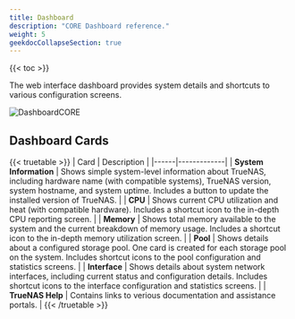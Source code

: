 ```yaml
---
title: Dashboard
description: "CORE Dashboard reference."
weight: 5
geekdocCollapseSection: true
---
```


{{< toc >}}

The web interface dashboard provides system details and shortcuts to various configuration screens.

![DashboardCORE](/images/CORE/Dashboard/DashboardCORE.png "TrueNAS CORE Dashboard")

## Dashboard Cards

{{< truetable >}}
| Card | Description |
|------|-------------|
| **System Information** | Shows simple system-level information about TrueNAS, including hardware name (with compatible systems), TrueNAS version, system hostname, and system uptime. Includes a button to update the installed version of TrueNAS. |
| **CPU** | Shows current CPU utilization and heat (with compatible hardware). Includes a shortcut icon to the in-depth CPU reporting screen. |
| **Memory** | Shows total memory available to the system and the current breakdown of memory usage. Includes a shortcut icon to the in-depth memory utilization screen. |
| **Pool** | Shows details about a configured storage pool. One card is created for each storage pool on the system. Includes shortcut icons to the pool configuration and statistics screens. |
| **Interface** | Shows details about system network interfaces, including current status and configuration details. Includes shortcut icons to the interface configuration and statistics screens. |
| **TrueNAS Help** | Contains links to verious documentation and assistance portals. |
{{< /truetable >}}
